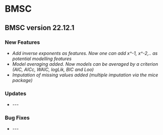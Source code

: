 # BMSC

## BMSC version 22.12.1

### New Features
- _Add inverse exponents as features. Now one can add x^-1, x^-2,.. as potential modelling features_
- _Model averaging added. Now models can be averaged by a criterion (AIC, AICc, WAIC, logLik, BIC and Loo)_
- _Imputation of missing values added (multiple imputation via the mice package)_

### Updates
- _---_
  
### Bug Fixes
- _---_
  
